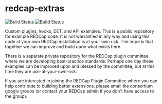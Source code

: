 redcap-extras
=============

[![Build Status](https://travis-ci.org/ctsit/redcap-extras.svg?branch=master)](https://travis-ci.org/ctsit/redcap-extras) [![Build Status](https://travis-ci.org/ctsit/redcap-extras.svg?branch=develop)](https://travis-ci.org/ctsit/redcap-extras) 

Custom plugins, hooks, DET, and API examples.  This is a public repository for
example REDCap code.  It is not warrantied in any way and using this code at
your own REDCap installation is at your own risk.  The hope is that together we
can improve and build upon what exists here.

There is a separate private repository for the REDCap plugin committee where we
are developing best-practice standards.  Perhaps one day these examples can be
improved upon and blessed by the committee, but at this time they are
use-at-your-own-risk.

If you are interested in joining the REDCap Plugin Committee where you can help
contribute to building better extensions, please email the consortium google
groups (or contact your REDCap admin if you don't have access to the group).
